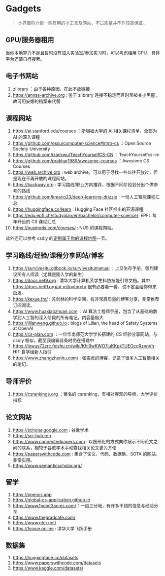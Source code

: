 # Gadgets

> 本界面将介绍一些有用的小工具及网站，不过质量并不作较高保证。

## GPU/服务器租用

当你本地算力不足且暂时没有加入实验室/参加实习时，可以考虑租用 GPU，具体平台还请自行搜索。

## 电子书网站

1. zlibrary ：由于各种原因，在此不放链接
2. <https://annas-archive.org> : 鉴于 zlibrary 连接不稳定而且时常被关小黑屋，故可用安娜的档案来代替

## 课程网站

1. <https://ai.stanford.edu/courses> ：斯坦福大学的 AI 相关课程清单，全部为 AI 的深入课程
2. <https://github.com/ossu/computer-science#intro-cs> ：Open Source Society University
3. <https://github.com/izackwu/TeachYourselfCS-CN> ：TeachYourselfcs-cn
4. <https://github.com/prakhar1989/awesome-courses> ：Awesome CS Courses
5. <https://web.archive.org> : web archive，可以用于寻找一些以往开放过，但是现在不再开放的课程网站。
6. <https://hackway.org> : 学习路线/职业方向推荐，根据不同阶段划分出个供参考的路线
7. <https://github.com/kmario23/deep-learning-drizzle> : 一份人工智能课程汇总
8. <https://huggingface.co/learn> : Hugging Face 社区推出的开源课程
9. <https://edu.epfl.ch/studyplan/en/bachelor/computer-science/>: EPFL 每年开设的 CS 课程汇总
10. <https://nusmods.com/courses/> : NUS 的课程网站。

此外还可以参考 csdiy 的[定制属于你的课程地图](https://csdiy.wiki/CS%E5%AD%A6%E4%B9%A0%E8%A7%84%E5%88%92/)一节。

## 学习路线/经验/课程分享网站/博客

1. <https://survivesjtu.gitbook.io/survivesjtumanual> ：上交生存手册，强烈建议所有人阅读（尤其是刚入学的新生）
2. <https://docs.net9.org> : 清华大学计算机系学生科协技能引导文档。其中<https://docs.net9.org/ai-ml/pytorch/> 很有必要看一看，说不定会给你带来启发。
3. <https://kexue.fm/> : 苏剑林的科学空间，有非常高质量的博客分享，非常推荐订阅阅读。
4. <https://www.huaxiaozhuan.com> ：AI 算法工程师手册，包含了从基础的数学到人工智的深入阶段的所有笔记，内容量极大
5. <https://lilianweng.github.io> : blogs of Lilian, the head of Safety Systems at OpenAI
6. <https://cs-plan.com> ：一位华南师范大学学长搭建的 CS 经验分享网站，与 csdiy 相似，截至我编辑此条时仍在搭建中
7. <https://jowus72zrc.feishu.cn/wiki/Khl9wKWO7iuKKpkTUEOcqRzvnVh> : HIT 自学组新人指引
8. <https://www.zhangzhenhu.com/> : 张振虎的博客，记录了很多人工智能相关的笔记。

## 导师评价

1. <https://csrankings.org> ：著名的 csranking，有相对客观的导师、大学评价指标

## 论文网站

1. <https://scholar.google.com> : 谷歌学术
2. <https://sci-hub.ren>
3. <https://www.connectedpapers.com> : 以图形化的方式向你展示不同论文之间的联系，相较于谷歌学术手动查找相关论文更为方便
4. <https://paperswithcode.com> : 集合了论文、代码、数据集、SOTA 的网站，非常实用。
5. <https://www.semanticscholar.org/>

## 留学

1. <https://opencs.app>
2. <https://global-cs-application.github.io>
3. <https://www.1point3acres.com/>：一亩三分地，有许多不错的信息与经验分享
4. <https://www.thegradcafe.com/>
5. <https://www.gter.net/>
6. <https://feiyue.online> : 清华大学飞跃手册

## 数据集

1. <https://huggingface.co/datasets>
2. <https://www.paperswithcode.com/datasets>
3. <https://www.kaggle.com/datasets/>
